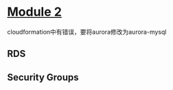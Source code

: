 # [Module 2](https://catalog.us-east-1.prod.workshops.aws/workshops/5ceb632a-c07f-44a5-a3bd-b8f616a631c0/en-US/database/lab2)

cloudformation中有错误，要将aurora修改为aurora-mysql
## RDS
## Security Groups
